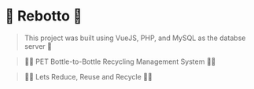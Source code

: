 # 🚀 Rebotto 🚀

> This project was built using VueJS, PHP, and MySQL as the databse server 🚀

> 🎉🎉 PET Bottle-to-Bottle Recycling Management System 🎉🎉

> 🎁🎁 Lets Reduce, Reuse and Recycle 🎁🎁
